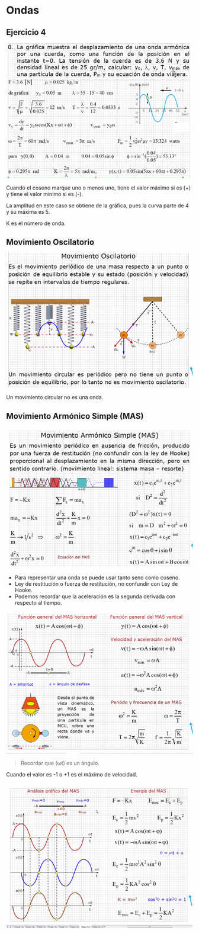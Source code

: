 # Ondas

## Ejercicio 4

![Ejercicio4](./img/2021-10-19-08-19.png)

Cuando el coseno marque uno o menos uno, tiene el valor máximo si es (+)
 y tiene el valor mínimo si es (-).

La amplitud en este caso se obtiene de la gráfica,  pues la curva parte
 de 4 y su máxima es 5.

K es el número de onda.

## Movimiento Oscilatorio

![Oscilación](./img/2021-10-19-08-44.png)

Un movimiento circular no es una onda.

## Movimiento Armónico Simple (MAS)

![MAS](./img/2021-10-19-08-51.png)

- Para representar una onda se puede usar tanto seno como coseno.
- Ley de restitución o fuerza de restitución, no confundir con Ley de Hooke.
- Podemos recordar que la aceleración es la segunda derivada con respecto al tiempo.

![MAS2](./img/2021-10-19-09-06.png)

> Recordar que (ωt) es un ángulo.

Cuando el valor es -1 o +1 es el máximo de velocidad.

![Analisis gráfico](./img/2021-10-19-09-19.png)
